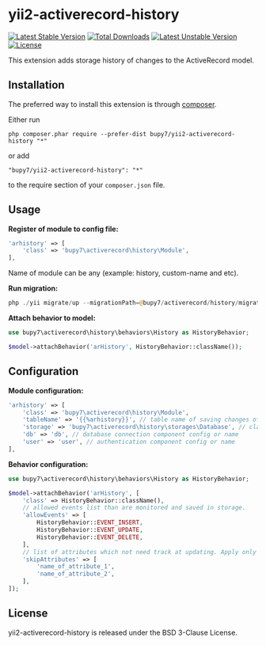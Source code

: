 yii2-activerecord-history
=========================

[![Latest Stable Version](https://poser.pugx.org/bupy7/yii2-activerecord-history/v/stable)](https://packagist.org/packages/bupy7/yii2-activerecord-history)
[![Total Downloads](https://poser.pugx.org/bupy7/yii2-activerecord-history/downloads)](https://packagist.org/packages/bupy7/yii2-activerecord-history)
[![Latest Unstable Version](https://poser.pugx.org/bupy7/yii2-activerecord-history/v/unstable)](https://packagist.org/packages/bupy7/yii2-activerecord-history)
[![License](https://poser.pugx.org/bupy7/yii2-activerecord-history/license)](https://packagist.org/packages/bupy7/yii2-activerecord-history)

This extension adds storage history of changes to the ActiveRecord model.

Installation
------------

The preferred way to install this extension is through [composer](http://getcomposer.org/download/).

Either run

```
php composer.phar require --prefer-dist bupy7/yii2-activerecord-history "*"
```

or add

```
"bupy7/yii2-activerecord-history": "*"
```

to the require section of your `composer.json` file.


Usage
-----

**Register of module to config file:**

```php
'arhistory' => [
    'class' => 'bupy7\activerecord\history\Module',
],
```

Name of module can be any (example: history, custom-name and etc).

**Run migration:**

```php
php ./yii migrate/up --migrationPath=@bupy7/activerecord/history/migrations
```

**Attach behavior to model:**

```php
use bupy7\activerecord\history\behaviors\History as HistoryBehavior;

$model->attachBehavior('arHistory', HistoryBehavior::className());
```

Configuration
-------------

**Module configuration:**

```php
'arhistory' => [
    'class' => 'bupy7\activerecord\history\Module',
    'tableName' => '{{%arhistory}}', // table name of saving changes of model
    'storage' => 'bupy7\activerecord\history\storages\Database', // class name of storage for saving history of active record model
    'db' => 'db', // database connection component config or name
    'user' => 'user', // authentication component config or name
],
```

**Behavior configuration:**

```php
use bupy7\activerecord\history\behaviors\History as HistoryBehavior;

$model->attachBehavior('arHistory', [
    'class' => HistoryBehavior::className(),
    // allowed events list than are monitored and saved in storage.
    'allowEvents' => [
        HistoryBehavior::EVENT_INSERT,
        HistoryBehavior::EVENT_UPDATE,
        HistoryBehavior::EVENT_DELETE,
    ],
    // list of attributes which not need track at updating. Apply only for `HistoryBehavior::EVENT_UPDATE`.
    'skipAttributes' => [
        'name_of_attribute_1',
        'name_of_attribute_2',
    ],
]);
```

License
-------

yii2-activerecord-history is released under the BSD 3-Clause License.